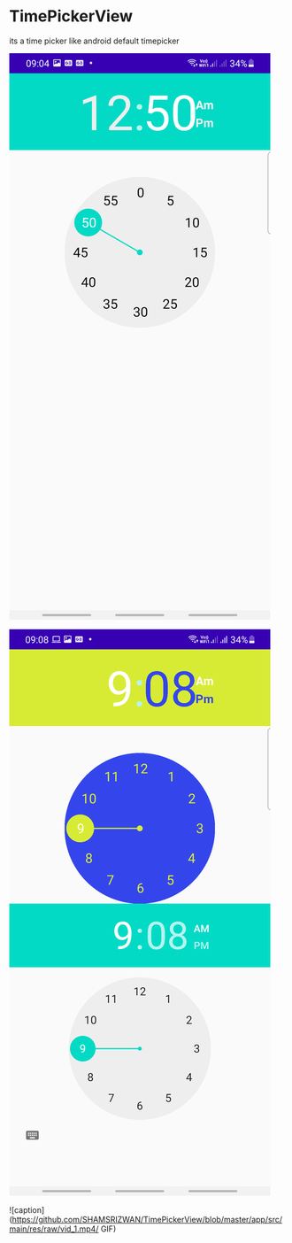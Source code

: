 # TimePickerView
its a time picker like android default timepicker

![alt text](https://github.com/SHAMSRIZWAN/TimePickerView/blob/master/app/src/main/res/raw/screen_1.png?raw=true)

![alt text](https://github.com/SHAMSRIZWAN/TimePickerView/blob/master/app/src/main/res/raw/screen_2.png?raw=true)

![caption](https://github.com/SHAMSRIZWAN/TimePickerView/blob/master/app/src/main/res/raw/vid_1.mp4/ GIF)
